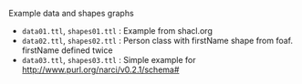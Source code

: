 Example data and shapes graphs

* `data01.ttl`, `shapes01.ttl` : Example from shacl.org
* `data02.ttl`, `shapes02.ttl` : Person class with firstName shape from foaf. firstName defined twice
* `data03.ttl`, `shapes03.ttl` : Simple example for http://www.purl.org/narci/v0.2.1/schema#

